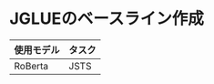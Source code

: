 <h1>JGLUEのベースライン作成</h1>

<table>
    <thead>
        <tr>
            <th>使用モデル</th>
            <th>タスク</th>
        </tr>
    </thead>
    <tbody>
        <tr>
            <td>RoBerta</td>
            <td>JSTS</td>
        </tr>
    </tbody>
</table>
